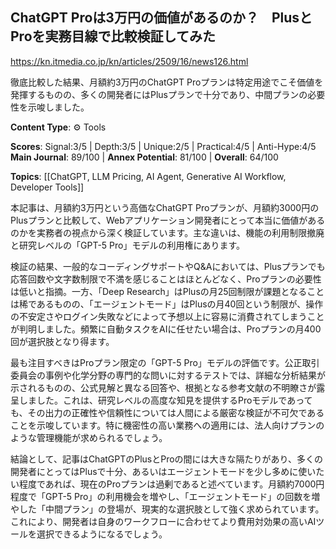 ## ChatGPT Proは3万円の価値があるのか？　PlusとProを実務目線で比較検証してみた

https://kn.itmedia.co.jp/kn/articles/2509/16/news126.html

徹底比較した結果、月額約3万円のChatGPT Proプランは特定用途でこそ価値を発揮するものの、多くの開発者にはPlusプランで十分であり、中間プランの必要性を示唆しました。

**Content Type**: ⚙️ Tools

**Scores**: Signal:3/5 | Depth:3/5 | Unique:2/5 | Practical:4/5 | Anti-Hype:4/5
**Main Journal**: 89/100 | **Annex Potential**: 81/100 | **Overall**: 64/100

**Topics**: [[ChatGPT, LLM Pricing, AI Agent, Generative AI Workflow, Developer Tools]]

本記事は、月額約3万円という高価なChatGPT Proプランが、月額約3000円のPlusプランと比較して、Webアプリケーション開発者にとって本当に価値があるのかを実務者の視点から深く検証しています。主な違いは、機能の利用制限撤廃と研究レベルの「GPT-5 Pro」モデルの利用権にあります。

検証の結果、一般的なコーディングサポートやQ&Aにおいては、Plusプランでも応答回数や文字数制限で不満を感じることはほとんどなく、Proプランの必要性は低いと指摘。一方、「Deep Research」はPlusの月25回制限が課題となることは稀であるものの、「エージェントモード」はPlusの月40回という制限が、操作の不安定さやログイン失敗などによって予想以上に容易に消費されてしまうことが判明しました。頻繁に自動タスクをAIに任せたい場合は、Proプランの月400回が選択肢となり得ます。

最も注目すべきはProプラン限定の「GPT-5 Pro」モデルの評価です。公正取引委員会の事例や化学分野の専門的な問いに対するテストでは、詳細な分析結果が示されるものの、公式見解と異なる回答や、根拠となる参考文献の不明瞭さが露呈しました。これは、研究レベルの高度な知見を提供するProモデルであっても、その出力の正確性や信頼性については人間による厳密な検証が不可欠であることを示唆しています。特に機密性の高い業務への適用には、法人向けプランのような管理機能が求められるでしょう。

結論として、記事はChatGPTのPlusとProの間には大きな隔たりがあり、多くの開発者にとってはPlusで十分、あるいはエージェントモードを少し多めに使いたい程度であれば、現在のProプランは過剰であると述べています。月額約7000円程度で「GPT-5 Pro」の利用機会を増やし、「エージェントモード」の回数を増やした「中間プラン」の登場が、現実的な選択肢として強く求められています。これにより、開発者は自身のワークフローに合わせてより費用対効果の高いAIツールを選択できるようになるでしょう。
